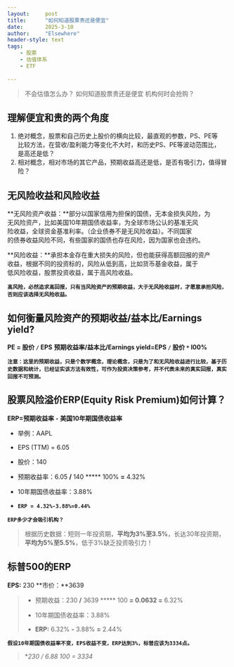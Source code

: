 ```yaml
---
layout: 	post
title: 		"如何知道股票贵还是便宜"
date:       2025-3-10
author: 	"Elsewhere"
header-style: text
tags:
    - 股票 
    - 估值体系
    - ETF
    
---
```


> 不会估值怎么办？
> 如何知道股票贵还是便宜
> 机构何时会抢购？



## 理解便宜和贵的两个角度

1. 绝对概念，股票和自己历史上股价的横向比较，最直观的参数，PS、PE等  
   比较方法，在营收/盈利能力等变化不大时，和历史PS、PE等波动范围比，  
   是高还是低？
2. 相对概念，相对市场的其它产品，预期收益高还是低，是否有吸引力，值得冒险？

## 无风险收益和风险收益

**无风险资产收益：**部分以国家信用为担保的国债，无本金损失风险，为  
无风险资产，比如美国10年期国债收益率，为全球市场公认的基准无风  
险收益，全球资金基准利率。（企业债券不是无风险收益）。不同国家  
的债券收益风险不同，有些国家的国债也存在风险，因为国家也会违约。  

**风险收益：**承担本金存在重大损失的风险，但也能获得高额回报的资产  
收益，根据不同的投资标的，风险从低到高，比如货币基金收益，属于  
低风险收益，股票投资收益，属于高风险收益。

**`高风险，必然追求高回报，只有当风险资产的预期收益，大于无风险收益时，才愿意承担风险，否则应该选择无风险收益。`**



## 如何衡量风险资产的预期收益/益本比/Earnings yield?

**PE = 股价 `/` EPS**
**预期收益率/益本比/Earnings yield=EPS `/` 股价 `*` l00%**

**`注意：这里的预期收益，只是个数学概念，理论概念，只是为了和无风险收益进行比较，基于历史数据和统计，已经证实该方法有效性，可作为投资决策参考，并不代表未来的真实回报，真实回报不可预测。`**



## 股票风险溢价ERP(Equity Risk Premium)如何计算？

**ERP=预期收益率 `-` 美国10年期国债收益率**

- 举例：AAPL

- EPS (TTM) = 6.05

- 股价：140

- 预期收益率：6.05 **/** 140 ***** 100% **=** 4.32%

- 10年期国债收益率：3.88%

- **`ERP = 4.32%-3.88%=0.44%`**

  

**`ERP多少才会吸引机构？`**

> 根据历史数据：短则一年投资期，**平均为3%至3.5%**，长达30年投资期，**平均为5%至5.5%**，低于3%缺乏投资吸引力！



## 标普500的ERP

**EPS:** 230
**市价：**3639

> - 预期收益：230 **/** 3639 ***** 100 **= 0.0632 =**  6.32%
>
> - 10年期国债收益率：3.88%
>
> - **ERP:** 6.32% **-** 3.88% **=** 2.44%



**`假设10年期国债收益率不变，EPS收益不变，ERP达到3%，标普应该为3334点。`**

> **230 / 6.88 *100 = 3334**

